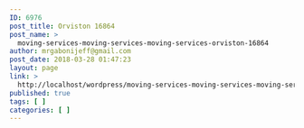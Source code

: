 ```yaml
---
ID: 6976
post_title: Orviston 16864
post_name: >
  moving-services-moving-services-moving-services-orviston-16864
author: mrgabonijeff@gmail.com
post_date: 2018-03-28 01:47:23
layout: page
link: >
  http://localhost/wordpress/moving-services-moving-services-moving-services-orviston-16864/
published: true
tags: [ ]
categories: [ ]
---
```

